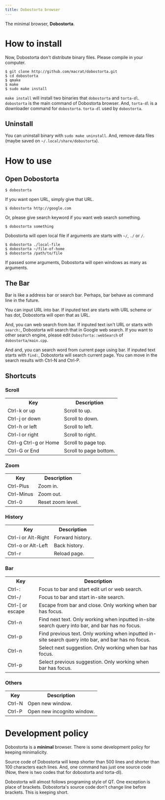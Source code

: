 ```yaml
---
title: Dobostorta browser
---
```


The minimal browser, **Dobostorta**.

# How to install
Now, Dobostorta don't distribute binary files. Please compile in your computer.
```
$ git clone http://github.com/macrat/dobostorta.git
$ cd dobostorta
$ qmake
$ make
$ sudo make install
```

`make install` will install two binaries that `dobostorta` and `torta-dl`.
`dobostorta` is the main command of Dobostorta browser.
And, `torta-dl` is a downloader command for `dobostorta`. `torta-dl` used by `dobostorta`.

## Uninstall
You can uninstall binary with `sudo make uninstall`.
And, remove data files (maybe saved on `~/.local/share/dobostorta`).

# How to use
## Open Dobostorta
```
$ dobostorta
```

If you want open URL, simply give that URL.
```
$ dobostorta http://google.com
```

Or, please give search keyword if you want web search something.
```
$ dobostorta something
```

Dobostorta will open local file if arguments are starts with `~/`, `./` or `/`.
```
$ dobostorta ./local-file
$ dobostorta ~/file-of-home
$ dobostorta /path/to/file
```

If passed some arguments, Dobostorta will open windows as many as arguments.

## The Bar
Bar is like a address bar or search bar. Perhaps, bar behave as command line in the future.

You can input URL into bar.
If inputed text are starts with URL scheme or has dot, Dobostorta will open that as URL.

And, you can web search from bar.
If inputed text isn't URL or starts with `search:`, Dobostorta will search that in Google web search.
If you want to other search engine, please edit `DobosTorta::webSearch` of `dobostorta/main.cpp`.

And and, you can search word from current page using bar.
If inputed text starts with `find:`, Dobostorta will search current page.
You can move in the search results with Ctrl-N and Ctrl-P.

## Shortcuts
### Scroll
<table>
<tr><th>Key</th><th>Description</th></tr>
<tr><td>Ctrl-k or up</td><td>Scroll to up. </td></tr>
<tr><td>Ctrl-j or down</td><td>Scroll to down.</td></tr>
<tr><td>Ctrl-h or left</td><td>Scroll to left.</td></tr>
<tr><td>Ctrl-l or right</td><td>Scroll to right.</td></tr>
<tr><td>Ctrl-g Ctrl-g or Home</td><td>Scroll to page top.</td></tr>
<tr><td>Ctrl-G or End</td><td>Scroll to page bottom.</td></tr>
</table>

### Zoom
<table>
<tr><th>Key</th><th>Description</th></tr>
<tr><td>Ctrl-Plus</td><td>Zoom in.</td></tr>
<tr><td>Ctrl-Minus</td><td>Zoom out.</td></tr>
<tr><td>Ctrl-0</td><td>Reset zoom level.</td></tr>
</table>

### History
<table>
<tr><th>Key</th><th>Description</th></tr>
<tr><td>Ctrl-i or Alt-Right</td><td>Forward history.</td></tr>
<tr><td>Ctrl-o or Alt-Left</td><td>Back history.</td></tr>
<tr><td>Ctrl-r</td><td>Reload page.</td></tr>
</table>

### Bar
<table>
<tr><th>Key</th><th>Description</th></tr>
<tr><td>Ctrl-:</td><td>Focus to bar and start edit url or web search.</td></tr>
<tr><td>Ctrl-/</td><td>Focus to bar and start in-site search.</td></tr>
<tr><td>Ctrl-[ or escape</td><td>Escape from bar and close. Only working when bar has focus.</td></tr>
<tr><td>Ctrl-n</td><td>Find next text. Only working when inputted in-site search query into bar, and bar has no focus.</td></tr>
<tr><td>Ctrl-p</td><td>Find previous text. Only working when inputted in-site search query into bar, and bar has no focus.</td></tr>
<tr><td>Ctrl-n</td><td>Select next suggestion. Only working when bar has focus.</td></tr>
<tr><td>Ctrl-p</td><td>Select previous suggestion. Only working when bar has focus.</td></tr>
</table>

### Others
<table>
<tr><th>Key</th><th>Description</th></tr>
<tr><td>Ctrl-N</td><td>Open new window.</td></tr>
<tr><td>Ctrl-P</td><td>Open new incognito window.</td></tr>
</table>

# Development policy
Dobostorta is a **minimal** browser.
There is some development policy for keeping minimalicity.

Source code of Dobostorta will keep shorter than 500 lines and shorter than 100 characters each lines.
And, one command has just one source code (Now, there is two codes that for dobostorta and torta-dl).

Dobostorta will almost follows programing style of QT.
One exception is place of brackets. Dobostorta's source code don't change line before brackets. This is keeping short.

